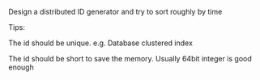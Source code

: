 Design a distributed ID generator and try to sort roughly by time



Tips:

The id should be unique. e.g. Database clustered index

The id should be short to save the memory. Usually 64bit integer is good enough



